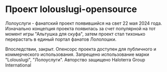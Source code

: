 # Проект lolouslugi-opensource
Лолоуслуги - фанатский проект появившийся на свет 22 мая 2024 года. Изначально концепция проекта появилась за счет популярной на тот момент игры "Альтушка для скуфа", затем проект стал тихонько перерастать в единый портал фанатов Лололошки.

Впоследствии, закрыт. Опенсорс проекта доступен для публичного и коммерческого использования. Запрещено использование марки "Lolouslugi", "Лолоуслуги". Авторство защищено Haloterra Group International
